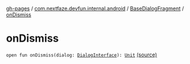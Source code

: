[gh-pages](../../index.md) / [com.nextfaze.devfun.internal.android](../index.md) / [BaseDialogFragment](index.md) / [onDismiss](./on-dismiss.md)

# onDismiss

`open fun onDismiss(dialog: `[`DialogInterface`](https://developer.android.com/reference/android/content/DialogInterface.html)`): `[`Unit`](https://kotlinlang.org/api/latest/jvm/stdlib/kotlin/-unit/index.html) [(source)](https://github.com/NextFaze/dev-fun/tree/master/devfun-internal/src/main/java/com/nextfaze/devfun/internal/android/Fragments.kt#L56)